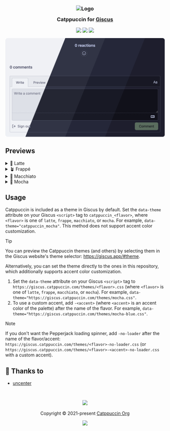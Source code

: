<h3 align="center">
	<img src="https://raw.githubusercontent.com/catppuccin/catppuccin/main/assets/logos/exports/1544x1544_circle.png" width="100" alt="Logo"/><br/>
	<img src="https://raw.githubusercontent.com/catppuccin/catppuccin/main/assets/misc/transparent.png" height="30" width="0px"/>
	Catppuccin for <a href="https://giscus.app/">Giscus</a>
	<img src="https://raw.githubusercontent.com/catppuccin/catppuccin/main/assets/misc/transparent.png" height="30" width="0px"/>
</h3>

<p align="center">
	<a href="https://github.com/catppuccin/giscus/stargazers"><img src="https://img.shields.io/github/stars/catppuccin/giscus?colorA=363a4f&colorB=b7bdf8&style=for-the-badge"></a>
	<a href="https://github.com/catppuccin/giscus/issues"><img src="https://img.shields.io/github/issues/catppuccin/giscus?colorA=363a4f&colorB=f5a97f&style=for-the-badge"></a>
	<a href="https://github.com/catppuccin/giscus/contributors"><img src="https://img.shields.io/github/contributors/catppuccin/giscus?colorA=363a4f&colorB=a6da95&style=for-the-badge"></a>
</p>

<p align="center">
	<img src="assets/previews/preview.webp"/>
</p>

## Previews

<details>
<summary>🌻 Latte</summary>
<img src="assets/previews/latte.webp"/>
</details>
<details>
<summary>🪴 Frappé</summary>
<img src="assets/previews/frappe.webp"/>
</details>
<details>
<summary>🌺 Macchiato</summary>
<img src="assets/previews/macchiato.webp"/>
</details>
<details>
<summary>🌿 Mocha</summary>
<img src="assets/previews/mocha.webp"/>
</details>

## Usage

Catppuccin is included as a theme in Giscus by default. Set the `data-theme` attribute on your Giscus `<script>` tag to `catppuccin_<flavor>`, where `<flavor>` is one of `latte`, `frappe`, `macchiato`, or `mocha`. For example, `data-theme="catppuccin_mocha"`. This method does not support accent color customization.

> [!TIP]
> You can preview the Catppuccin themes (and others) by selecting them in the Giscus website's theme selector: https://giscus.app/#theme.

Alternatively, you can set the theme directly to the ones in this repository, which additionally supports accent color customization.

1. Set the `data-theme` attribute on your Giscus `<script>` tag to `https://giscus.catppuccin.com/themes/<flavor>.css` (where `<flavor>` is one of `latte`, `frappe`, `macchiato`, or `mocha`). For example, `data-theme="https://giscus.catppuccin.com/themes/mocha.css"`.
2. To use a custom accent, add `-<accent>` (where `<accent>` is an accent color of the palette) after the name of the flavor. For example, `data-theme="https://giscus.catppuccin.com/themes/mocha-blue.css"`.

> [!NOTE]
> If you don't want the Pepperjack loading spinner, add `-no-loader` after the name of the flavor/accent: `https://giscus.catppuccin.com/themes/<flavor>-no-loader.css` (or `https://giscus.catppuccin.com/themes/<flavor>-<accent>-no-loader.css` with a custom accent).

## 💝 Thanks to

- [uncenter](https://github.com/uncenter)

&nbsp;

<p align="center">
	<img src="https://raw.githubusercontent.com/catppuccin/catppuccin/main/assets/footers/gray0_ctp_on_line.svg?sanitize=true" />
</p>

<p align="center">
	Copyright &copy; 2021-present <a href="https://github.com/catppuccin" target="_blank">Catppuccin Org</a>
</p>

<p align="center">
	<a href="https://github.com/catppuccin/catppuccin/blob/main/LICENSE"><img src="https://img.shields.io/static/v1.svg?style=for-the-badge&label=License&message=MIT&logoColor=d9e0ee&colorA=363a4f&colorB=b7bdf8"/></a>
</p>

